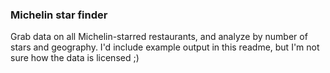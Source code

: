 ### Michelin star finder

Grab data on all Michelin-starred restaurants, and analyze by number of stars and geography. I'd include example output in this readme, but I'm not sure how the data is licensed ;)